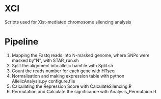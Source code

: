 # XCI
Scripts used for Xist-mediated chromosome silencing analysis

# Pipeline
1. Mapping the Fastq reads into N-masked genome, where SNPs were masked by"N", with STAR_run.sh
2. Split the alignment into allelic bamfile with Split.sh
3. Count the reads number for each gene with HTseq
4. Normalisation and making expression table with python AllelicAnalysis.py configure.file
5. Calculating the Repression Score with CalculateSilencing.R
6. Permutation and Calculate the significance with Analysis_Permutaion.R
